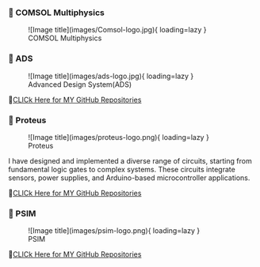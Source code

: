 ### **📌 COMSOL Multiphysics**

<figure markdown="span">
![Image title](images/Comsol-logo.jpg){ loading=lazy }
  <figcaption>COMSOL Multiphysics</figcaption>
</figure>


### **📌 ADS**

<figure markdown="span">
![Image title](images/ads-logo.jpg){ loading=lazy }
  <figcaption>Advanced Design System(ADS)</figcaption>
</figure>

🔗[CLICk Here for MY GitHub Repositories](https://github.com/Nusrat008/ADS-simulation)

### **📌 Proteus**

<figure markdown="span">
![Image title](images/proteus-logo.png){ loading=lazy }
  <figcaption>Proteus</figcaption>
</figure>

I have designed and implemented a diverse range of circuits, starting from fundamental logic gates to complex systems. These circuits integrate sensors, power supplies, and Arduino-based microcontroller applications.

🔗[CLICk Here for MY GitHub Repositories](https://github.com/Nusrat008/proteus-simulation)


### **📌 PSIM**

<figure markdown="span">
![Image title](images/psim-logo.png){ loading=lazy }
  <figcaption>PSIM</figcaption>
</figure>

🔗[CLICk Here for MY GitHub Repositories](https://github.com/Nusrat008/PSIM-simulation)

